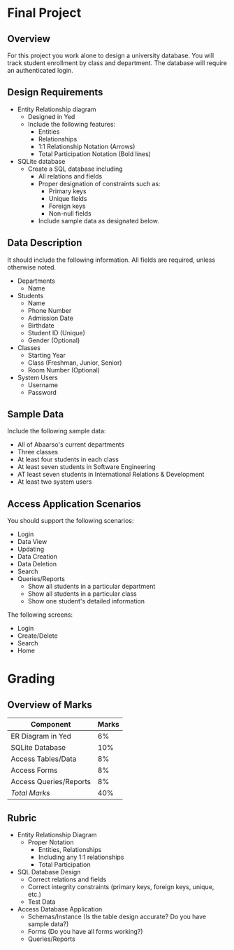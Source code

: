 # Final Project

## Overview

For this project you work alone to design a university database.  You will track student enrollment by class and department.  The database will require an authenticated login.  

## Design Requirements

* Entity Relationship diagram
  - Designed in Yed
  - Include the following features:
    - Entities
    - Relationships
    - 1:1 Relationship Notation (Arrows)
    - Total Participation Notation (Bold lines)
* SQLite database
  - Create a SQL database including
    - All relations and fields
    - Proper designation of constraints such as:
      - Primary keys
      - Unique fields
      - Foreign keys
      - Non-null fields
    - Include sample data as designated below.

## Data Description

It should include the following information.  All fields are required, unless otherwise noted.

* Departments
  - Name
* Students
  - Name
  - Phone Number
  - Admission Date
  - Birthdate
  - Student ID (Unique)
  - Gender (Optional)
* Classes
  * Starting Year
  * Class (Freshman, Junior, Senior)
  * Room Number (Optional)
* System Users
  - Username
  - Password

## Sample Data

Include the following sample data:
* All of Abaarso's current departments
* Three classes
* At least four students in each class
* At least seven students in Software Engineering
* AT least seven students in International Relations & Development
* At least two system users

## Access Application Scenarios

You should support the following scenarios:
* Login
* Data View
* Updating
* Data Creation
* Data Deletion
* Search
* Queries/Reports
  - Show all students in a particular department
  - Show all students in a particular class
  - Show one student's detailed information

The following screens:
* Login
* Create/Delete
* Search
* Home

# Grading

## Overview of Marks

| Component              | Marks |
|------------------------|-------|
| ER Diagram in Yed      | 6%    |
| SQLite Database        | 10%   |
| Access Tables/Data     | 8%    |
| Access Forms           | 8%    |
| Access Queries/Reports | 8%    |
| *Total Marks*          | 40%   |


## Rubric

* Entity Relationship Diagram
  - Proper Notation
    - Entities, Relationships
    - Including any 1:1 relationships
    - Total Participation
* SQL Database Design
  - Correct relations and fields
  - Correct integrity constraints (primary keys, foreign keys, unique, etc.)
  - Test Data
* Access Database Application
  - Schemas/Instance (Is the table design accurate? Do you have sample data?)
  - Forms (Do you have all forms working?)
  - Queries/Reports
